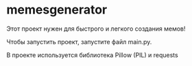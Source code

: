 # memesgenerator

Этот проект нужен для быстрого и легкого создания мемов!

Чтобы запустить проект, запустите файл main.py.

В проекте используется библиотека Pillow (PIL) и requests
